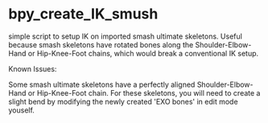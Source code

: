 # bpy_create_IK_smush
simple script to setup IK on imported smash ultimate skeletons. Useful because smash skeletons have rotated bones along the Shoulder-Elbow-Hand or Hip-Knee-Foot chains, which would break a conventional IK setup.

Known Issues:

Some smash ultimate skeletons have a perfectly aligned Shoulder-Elbow-Hand or Hip-Knee-Foot chain. For these skeletons, you will need to create a slight bend by modifying the newly created 'EXO bones' in edit mode youself.
